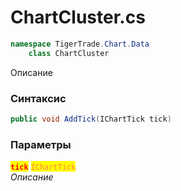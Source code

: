 
# ChartCluster.cs
```csharp
namespace TigerTrade.Chart.Data  
    class ChartCluster
```

Описание

### Синтаксис
```csharp
public void AddTick(IChartTick tick)
```

### Параметры  
<mark style="color:red;">**`tick`**</mark> <mark style="color:coral;">`IChartTick`</mark>  
 *Описание*  
  

                    
                    